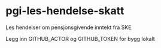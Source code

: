 # pgi-les-hendelse-skatt
Les hendelser om pensjonsgivende inntekt fra SKE

Legg inn GITHUB_ACTOR og GITHUB_TOKEN for bygg lokalt